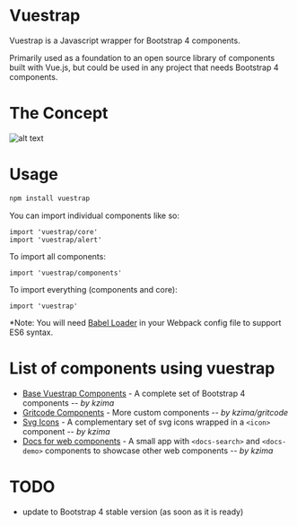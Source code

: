 Vuestrap
=========

Vuestrap is a Javascript wrapper for Bootstrap 4 components.

Primarily used as a foundation to an open source library of components built with Vue.js, but could be used in any project that needs Bootstrap 4 components.

The Concept
=========

![alt text](https://github.com/kzima/vuestrap/raw/master/assets/web-components-concept.png "Web components")

Usage
=========

```js
npm install vuestrap
```

You can import individual components like so:

```
import 'vuestrap/core'
import 'vuestrap/alert'
```

To import all components:

```
import 'vuestrap/components'
```

To import everything (components and core):

```
import 'vuestrap'
```

*Note: You will need <a href="https://github.com/babel/babel-loader">Babel Loader</a> in your Webpack config file to support ES6 syntax.


List of components using vuestrap
=========
- [Base Vuestrap Components](http://kzima.github.io/vuestrap-base-components/#/alert) - A complete set of Bootstrap 4 components -- *by kzima*
- [Gritcode Components](http://gritcode.github.io/gritcode-components/#/toast) - More custom components -- *by kzima/gritcode*
- [Svg Icons](http://kzima.github.io/vuestrap-icons/#/icons) - A complementary set of svg icons wrapped in a `<icon>` component -- *by kzima*
- [Docs for web components](http://kzima.github.io/vuestrap-docs/#/demo) - A small app with `<docs-search>` and `<docs-demo>` components to showcase other web components -- *by kzima*

TODO
=========
- update to Bootstrap 4 stable version (as soon as it is ready)
